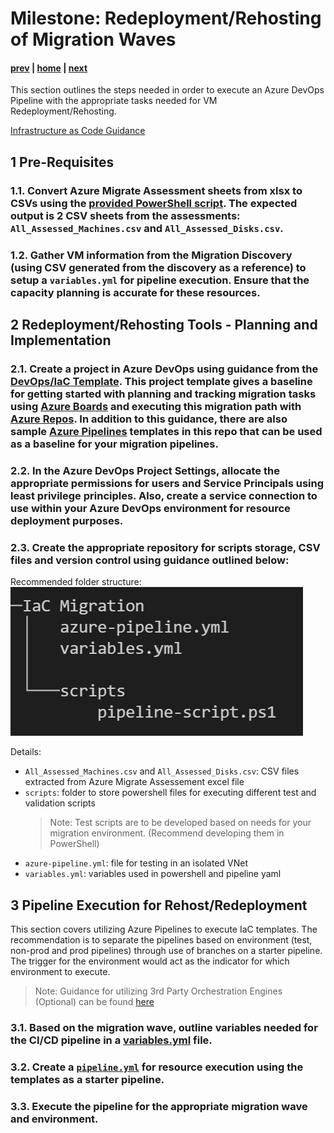 # Milestone: Redeployment/Rehosting of Migration Waves

#### [prev](./devops-iac-redeployment.md) | [home](./welcome.md)  | [next](./devops-iac-testing.md)
 
This section outlines the steps needed in order to execute an Azure DevOps Pipeline with the appropriate tasks needed for VM Redeployment/Rehosting.

[Infrastructure as Code Guidance](https://github.com/Azure/fta-live-iac#what-is-infrastructure-as-code)

## 1 Pre-Requisites

### 1.1\. Convert Azure Migrate Assessment sheets from xlsx to CSVs using the [provided PowerShell script](../pipelines/convert-xlsx-to-csv.ps1). The expected output is 2 CSV sheets from the assessments: `All_Assessed_Machines.csv` and `All_Assessed_Disks.csv`.

### 1.2\. Gather VM information from the Migration Discovery (using CSV generated from the discovery as a reference) to setup a `variables.yml` for pipeline execution. Ensure that the capacity planning is accurate for these resources.

## 2 Redeployment/Rehosting Tools - Planning and Implementation

### 2.1\. Create a project in Azure DevOps using guidance from the [DevOps/IaC Template](./importing-template.md). This project template gives a baseline for getting started with planning and tracking migration tasks using [Azure Boards](https://docs.microsoft.com/en-us/azure/devops/boards/get-started/?view=azure-devops) and executing this migration path with [Azure Repos](https://docs.microsoft.com/en-us/azure/devops/repos/get-started/?view=azure-devops). In addition to this guidance, there are also sample [Azure Pipelines](https://docs.microsoft.com/en-us/azure/devops/pipelines/get-started/pipelines-get-started?view=azure-devops) templates in this repo that can be used as a baseline for your migration pipelines. 

### 2.2\. In the Azure DevOps Project Settings, allocate the appropriate permissions for users and Service Principals using least privilege principles. Also, create a service connection to use within your Azure DevOps environment for resource deployment purposes.

### 2.3\. Create the appropriate repository for scripts storage, CSV files and version control using guidance outlined below:

Recommended folder structure:
<br>
![Migration Tree](../png/folder-structure-pwsh.png) </p>

Details:
- `All_Assessed_Machines.csv` and `All_Assessed_Disks.csv`: CSV files extracted from Azure Migrate Assessement excel file
- `scripts`: folder to store powershell files for executing different test and validation scripts
    > Note: Test scripts are to be developed based on needs for your migration environment. (Recommend developing them in PowerShell)
- `azure-pipeline.yml`: file for testing in an isolated VNet
- `variables.yml`: variables used in powershell and pipeline yaml


## 3 Pipeline Execution for Rehost/Redeployment
This section covers utilizing Azure Pipelines to execute IaC templates. The recommendation is to separate the pipelines based on environment (test, non-prod and prod pipelines) through use of branches on a starter pipeline. The trigger for the environment would act as the indicator for which environment to execute.

> Note: Guidance for utilizing 3rd Party Orchestration Engines (Optional) can be found [here](https://github.com/Azure/fta-live-iac#other-orchestrators)

### 3.1\. Based on the migration wave, outline variables needed for the CI/CD pipeline in a [variables.yml](../pipelines/variables.yml) file.

### 3.2\. Create a [`pipeline.yml`](..\pipelines\azure-pipeline.yml) for resource execution using the templates as a starter pipeline.

### 3.3\. Execute the pipeline for the appropriate migration wave and environment.

